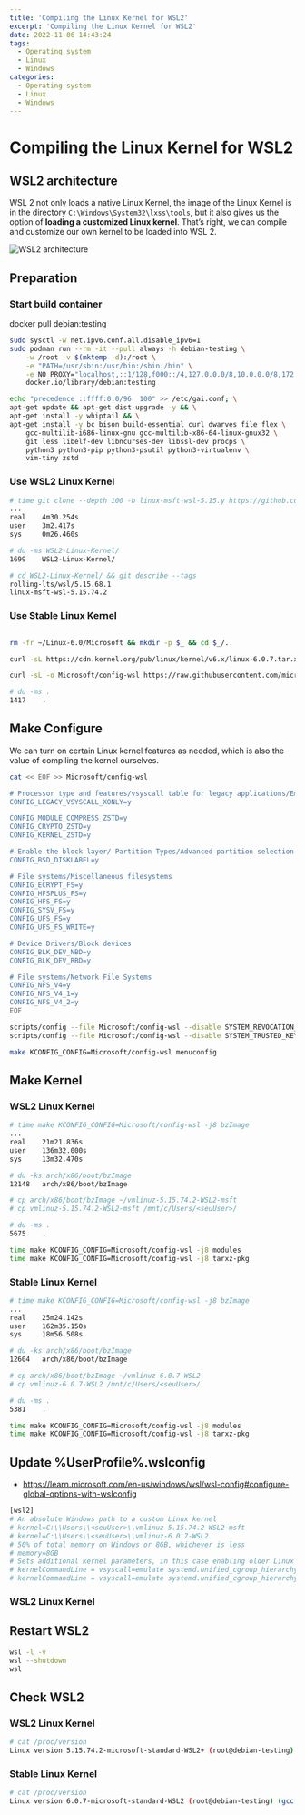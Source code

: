 ```yaml
---
title: 'Compiling the Linux Kernel for WSL2'
excerpt: 'Compiling the Linux Kernel for WSL2'
date: 2022-11-06 14:43:24
tags:
  - Operating system
  - Linux
  - Windows
categories:
  - Operating system
  - Linux
  - Windows
---
```


# Compiling the Linux Kernel for WSL2

## WSL2 architecture

WSL 2 not only loads a native Linux Kernel, the image of the Linux Kernel is in the directory `C:\Windows\System32\lxss\tools`, but it also gives us the option of **loading a customized Linux kernel**. That’s right, we can compile and customize our own kernel to be loaded into WSL 2.

![WSL2 architecture](wsl2-architecture.png)

## Preparation

### Start build container
docker pull debian:testing
```bash
sudo sysctl -w net.ipv6.conf.all.disable_ipv6=1
sudo podman run --rm -it --pull always -h debian-testing \
    -w /root -v $(mktemp -d):/root \
    -e "PATH=/usr/sbin:/usr/bin:/sbin:/bin" \
    -e NO_PROXY="localhost,::1/128,f000::/4,127.0.0.0/8,10.0.0.0/8,172.16.0.0/12,192.168.0.0/16" \
    docker.io/library/debian:testing

echo "precedence ::ffff:0:0/96  100" >> /etc/gai.conf; \
apt-get update && apt-get dist-upgrade -y && \
apt-get install -y whiptail && \
apt-get install -y bc bison build-essential curl dwarves file flex \
    gcc-multilib-i686-linux-gnu gcc-multilib-x86-64-linux-gnux32 \
    git less libelf-dev libncurses-dev libssl-dev procps \
    python3 python3-pip python3-psutil python3-virtualenv \
    vim-tiny zstd
```

### Use WSL2 Linux Kernel

```bash
# time git clone --depth 100 -b linux-msft-wsl-5.15.y https://github.com/microsoft/WSL2-Linux-Kernel.git
...
real    4m30.254s
user    3m2.417s
sys     0m26.460s

# du -ms WSL2-Linux-Kernel/
1699    WSL2-Linux-Kernel/

# cd WSL2-Linux-Kernel/ && git describe --tags
rolling-lts/wsl/5.15.68.1
linux-msft-wsl-5.15.74.2
```


### Use Stable Linux Kernel

```bash

rm -fr ~/Linux-6.0/Microsoft && mkdir -p $_ && cd $_/..

curl -sL https://cdn.kernel.org/pub/linux/kernel/v6.x/linux-6.0.7.tar.xz | tar --strip-components=1 -xJ -f -

curl -sL -o Microsoft/config-wsl https://raw.githubusercontent.com/microsoft/WSL2-Linux-Kernel/linux-msft-wsl-5.15.y/Microsoft/config-wsl

# du -ms .
1417    .
```

## Make Configure

We can turn on certain Linux kernel features as needed, which is also the value of compiling the kernel ourselves.

```bash
cat << EOF >> Microsoft/config-wsl

# Processor type and features/vsyscall table for legacy applications/Emulate execution only
CONFIG_LEGACY_VSYSCALL_XONLY=y

CONFIG_MODULE_COMPRESS_ZSTD=y
CONFIG_CRYPTO_ZSTD=y
CONFIG_KERNEL_ZSTD=y

# Enable the block layer/ Partition Types/Advanced partition selection
CONFIG_BSD_DISKLABEL=y

# File systems/Miscellaneous filesystems
CONFIG_ECRYPT_FS=y
CONFIG_HFSPLUS_FS=y
CONFIG_HFS_FS=y
CONFIG_SYSV_FS=y
CONFIG_UFS_FS=y
CONFIG_UFS_FS_WRITE=y

# Device Drivers/Block devices
CONFIG_BLK_DEV_NBD=y
CONFIG_BLK_DEV_RBD=y

# File systems/Network File Systems
CONFIG_NFS_V4=y
CONFIG_NFS_V4_1=y
CONFIG_NFS_V4_2=y
EOF
```

```bash
scripts/config --file Microsoft/config-wsl --disable SYSTEM_REVOCATION_KEYS
scripts/config --file Microsoft/config-wsl --disable SYSTEM_TRUSTED_KEYS

make KCONFIG_CONFIG=Microsoft/config-wsl menuconfig
```

## Make Kernel

### WSL2 Linux Kernel

```bash
# time make KCONFIG_CONFIG=Microsoft/config-wsl -j8 bzImage
...
real    21m21.836s
user    136m32.000s
sys     13m32.470s

# du -ks arch/x86/boot/bzImage
12148   arch/x86/boot/bzImage

# cp arch/x86/boot/bzImage ~/vmlinuz-5.15.74.2-WSL2-msft
# cp vmlinuz-5.15.74.2-WSL2-msft /mnt/c/Users/<seuUser>/

# du -ms .
5675    .

time make KCONFIG_CONFIG=Microsoft/config-wsl -j8 modules
time make KCONFIG_CONFIG=Microsoft/config-wsl -j8 tarxz-pkg
```

### Stable Linux Kernel

```bash
# time make KCONFIG_CONFIG=Microsoft/config-wsl -j8 bzImage
...
real    25m24.142s
user    162m35.150s
sys     18m56.508s

# du -ks arch/x86/boot/bzImage
12604   arch/x86/boot/bzImage

# cp arch/x86/boot/bzImage ~/vmlinuz-6.0.7-WSL2
# cp vmlinuz-6.0.7-WSL2 /mnt/c/Users/<seuUser>/

# du -ms .
5381    .

time make KCONFIG_CONFIG=Microsoft/config-wsl -j8 modules
time make KCONFIG_CONFIG=Microsoft/config-wsl -j8 tarxz-pkg
```

## Update %UserProfile%\.wslconfig

+ https://learn.microsoft.com/en-us/windows/wsl/wsl-config#configure-global-options-with-wslconfig

```bash
[wsl2]
# An absolute Windows path to a custom Linux kernel
# kernel=C:\\Users\\<seuUser>\\vmlinuz-5.15.74.2-WSL2-msft
# kernel=C:\\Users\\<seuUser>\\vmlinuz-6.0.7-WSL2
# 50% of total memory on Windows or 8GB, whichever is less
# memory=8GB
# Sets additional kernel parameters, in this case enabling older Linux base images such as Centos 6
# kernelCommandLine = vsyscall=emulate systemd.unified_cgroup_hierarchy=1 cgroup_no_v1=all
# kernelCommandLine = vsyscall=emulate systemd.unified_cgroup_hierarchy=1 cgroup_no_v1=named
```

### WSL2 Linux Kernel

## Restart WSL2

```bash
wsl -l -v
wsl --shutdown
wsl
```

## Check WSL2

### WSL2 Linux Kernel

```bash
# cat /proc/version
Linux version 5.15.74.2-microsoft-standard-WSL2+ (root@debian-testing) (gcc (Debian 12.2.0-3) 12.2.0, GNU ld (GNU Binutils for Debian) 2.39) #1 SMP Sat Nov 5 13:19:06 UTC 2022
```

### Stable  Linux Kernel

```bash
# cat /proc/version
Linux version 6.0.7-microsoft-standard-WSL2 (root@debian-testing) (gcc (Debian 12.2.0-3) 12.2.0, GNU ld (GNU Binutils for Debian) 2.39) #1 SMP PREEMPT_DYNAMIC Sat Nov 5 13:50:57 UTC 2022
```
